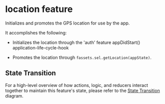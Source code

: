 # location feature

Initializes and promotes the GPS location for use by the app.

It accomplishes the following:

 - Initializes the location through the 'auth' feature appDidStart()
   application-life-cycle-hook

 - Promotes the location through `fassets.sel.getLocation(appState)`.


## State Transition

For a high-level overview of how actions, logic, and reducers interact
together to maintain this feature's state, please refer to the [State
Transition](docs/StateTransition.txt) diagram.
